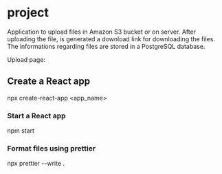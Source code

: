 # project
Application to upload files in Amazon S3 bucket or on server. After uploading the file, is generated a download link for downloading the files. The informations regarding files are stored in a PostgreSQL database.

Upload page:


## Create a React app
npx create-react-app <app_name>

### Start a React app
npm start

### Format files using prettier
npx prettier --write .

